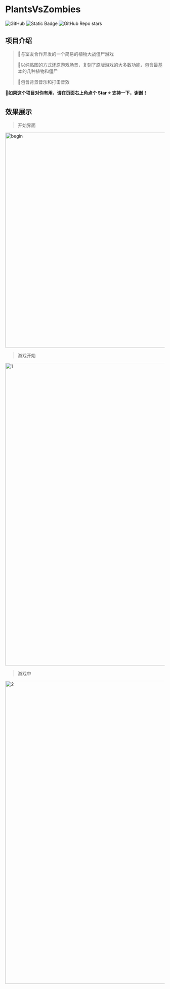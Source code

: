# PlantsVsZombies
![GitHub](https://img.shields.io/github/license/electronic-pig/PlantsVsZombies)
![Static Badge](https://img.shields.io/badge/contributors-2-green)
![GitHub Repo stars](https://img.shields.io/github/stars/electronic-pig/PlantsVsZombies)

## 项目介绍
> :rocket:与室友合作开发的一个简易的植物大战僵尸游戏
>
> :rocket:以纯贴图的方式还原游戏场景，复刻了原版游戏的大多数功能，包含最基本的几种植物和僵尸
>
> :rocket:包含背景音乐和打击音效


👋**如果这个项目对你有用，请在页面右上角点个 Star ⭐ 支持一下，谢谢！**

## 效果展示

> 开始界面

<img width="676" alt="begin" src="https://github.com/electronic-pig/PlantsVsZombies/assets/103497254/44dfd564-6b6e-4985-99bd-bbee48948140">

> 游戏开始

<img width="952" alt="1" src="https://github.com/electronic-pig/PlantsVsZombies/assets/103497254/7ac51eaf-6726-4e93-a071-90ef15d918c4">

> 游戏中

<img width="953" alt="2" src="https://github.com/electronic-pig/PlantsVsZombies/assets/103497254/fe665dc8-7746-4d43-80dd-a908460fffc1">




